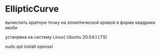 # EllipticCurve
вычислить кратную точку на эллиптической кривой в форме квадрики якоби

устанрвка на систему Linux( Ubuntu 20.04.1 LTS)

sudo apt install openssl
